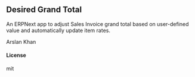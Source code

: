 ## Desired Grand Total

An ERPNext app to adjust Sales Invoice grand total based on user-defined value and automatically update item rates.

Arslan Khan

#### License

mit